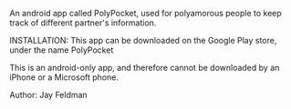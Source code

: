 An android app called PolyPocket, used for polyamorous people to keep track of different partner's information.

INSTALLATION:
This app can be downloaded on the Google Play store, under the name PolyPocket

This is an android-only app, and therefore cannot be downloaded by an iPhone or a Microsoft phone.

Author:  Jay Feldman